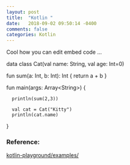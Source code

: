 ```yaml
---
layout: post
title:  "Kotlin "
date:   2018-09-02 09:50:14 -0400 
comments: false
categories: Kotlin
---
```



<script src="https://unpkg.com/kotlin-playground@1"></script>
<script>
document.addEventListener('DOMContentLoaded', function() {
  KotlinPlayground('.kotlin-playground');
});
</script>


Cool how you can edit embed code ...


<div class="kotlin-playground">

  data class Cat(val name: String, val age: Int=0)
  
  fun sum(a: Int, b: Int): Int {
    return a + b
  }

  fun main(args: Array<span class="hljs-tag">&lt;<span class="hljs-name">String</span>&gt;</span>) {

      println(sum(2,3))  

      val cat = Cat("Kitty")
      println(cat.name)

  }

</div>

### Reference:

[kotlin-playground/examples/](https://jetbrains.github.io/kotlin-playground/examples/)




<div id="fb-root"></div>
<script>(function(d, s, id) {
  var js, fjs = d.getElementsByTagName(s)[0];
  if (d.getElementById(id)) return;
  js = d.createElement(s); js.id = id;
  js.src = "//connect.facebook.net/en_US/sdk.js#xfbml=1&version=v2.8&appId=671657696349259";
  fjs.parentNode.insertBefore(js, fjs);
}(document, 'script', 'facebook-jssdk'));</script>


<!--  Enter text below, if you want -->


<div class="fb-comments"  data-numposts="5"></div>






